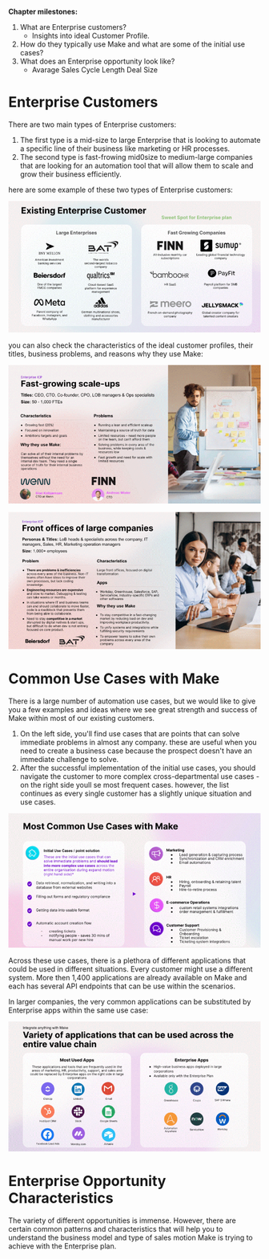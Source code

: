 __Chapter milestones:__

1. What are Enterprise customers?
   - Insights into ideal Customer Profile.
2. How do they typically use Make and what are some of the initial use cases?
3. What does an Enterprise opportunity look like?
   - Avarage Sales Cycle Length Deal Size

# Enterprise Customers

There are two main types of Enterprise customers:
  1. The first type is a mid-size to large Enterprise that is looking to automate a specific line of their business like marketing or HR processes.
  2. The second type is fast-frowing mid0size to medium-large companies that are looking for an automation tool that will allow them to scale and grow their business efficiently.

here are some example of these two types of Enterprise customers:

![Existing Enterprise Customers](/pic/existing_enterprise_customer.gif)

you can also check the characteristics of the ideal customer profiles, their titles, business problems, and reasons why they use Make:

![Fast Growing Scale UPS](/pic/fast_growing_scale-ups.gif)

![Front office of large companies](/pic/front_offices_of_large_companies.gif)

# Common Use Cases with Make

There is a large number of automation use cases, but we would like to give you a few examples and ideas where we see great strength and success of Make within most of our existing customers.

   1. On the left side, you'll find use cases that are points that can solve immediate problems in almost any company. these are useful when you need to create a business case because the prospect doesn't have an immediate challenge to solve.
   2. After the successful implementation of the initial use cases, you should navigate the customer to more complex cross-departmental use cases - on the right side youll se most frequent cases. however, the list continues as every single customer has a slightly unique situation and use cases.

![Most Common Use Cases with Make](/pic/most_common_use_cases_with_make.gif)

Across these use cases, there is a plethora of different applications that could be used in different situations. Every customer might use a different system. More then 1,400 applications are already available on Make and each has several API endpoints that can be use within the scenarios.

In larger companies, the very common applications can be substituted by Enterprise apps within the same use case:

![Variety of applications that can be used across the entire value chain.](/pic/variety_of_applications_that_can_be_used.gif)

# Enterprise Opportunity Characteristics

The variety of different opportunities is immense. However, there are certain common patterns and characteristics that will help you to understand the business model and type of sales motion Make is trying to achieve with the Enterprise plan.

